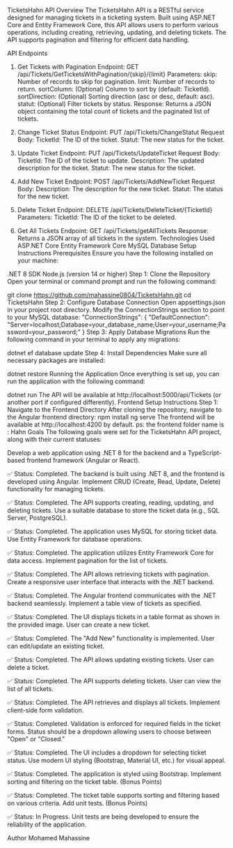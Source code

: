 TicketsHahn API
Overview
The TicketsHahn API is a RESTful service designed for managing tickets in a ticketing system. Built using ASP.NET Core and Entity Framework Core, this API allows users to perform various operations, including creating, retrieving, updating, and deleting tickets. The API supports pagination and filtering for efficient data handling.

API Endpoints
1. Get Tickets with Pagination
Endpoint: GET /api/Tickets/GetTicketsWithPagination/{skip}/{limit}
Parameters:
skip: Number of records to skip for pagination.
limit: Number of records to return.
sortColumn: (Optional) Column to sort by (default: TicketId).
sortDirection: (Optional) Sorting direction (asc or desc, default: asc).
statut: (Optional) Filter tickets by status.
Response: Returns a JSON object containing the total count of tickets and the paginated list of tickets.

2. Change Ticket Status
Endpoint: PUT /api/Tickets/ChangeStatut
Request Body:
TicketId: The ID of the ticket.
Statut: The new status for the ticket.
3. Update Ticket
Endpoint: PUT /api/Tickets/UpdateTicket
Request Body:
TicketId: The ID of the ticket to update.
Description: The updated description for the ticket.
Statut: The new status for the ticket.
4. Add New Ticket
Endpoint: POST /api/Tickets/AddNewTicket
Request Body:
Description: The description for the new ticket.
Statut: The status for the new ticket.
5. Delete Ticket
Endpoint: DELETE /api/Tickets/DeleteTicket/{TicketId}
Parameters:
TicketId: The ID of the ticket to be deleted.
6. Get All Tickets
Endpoint: GET /api/Tickets/getAllTickets
Response: Returns a JSON array of all tickets in the system.
Technologies Used
ASP.NET Core
Entity Framework Core
MySQL Database
Setup Instructions
Prerequisites
Ensure you have the following installed on your machine:

.NET 8 SDK
Node.js (version 14 or higher)
Step 1: Clone the Repository
Open your terminal or command prompt and run the following command:

git clone https://github.com/mahassine0804/TicketsHahn.git
cd TicketsHahn
Step 2: Configure Database Connection
Open appsettings.json in your project root directory.
Modify the ConnectionStrings section to point to your MySQL database:
"ConnectionStrings": { "DefaultConnection": "Server=localhost;Database=your_database_name;User=your_username;Password=your_password;" }
Step 3: Apply Database Migrations
Run the following command in your terminal to apply any migrations:

dotnet ef database update
Step 4: Install Dependencies
Make sure all necessary packages are installed:

dotnet restore
Running the Application
Once everything is set up, you can run the application with the following command:

dotnet run
The API will be available at http://localhost:5000/api/Tickets (or another port if configured differently).
Frontend Setup Instructions
Step 1: Navigate to the Frontend Directory
After cloning the repository, navigate to the Angular frontend directory:
npm install
ng serve
The frontend will be available at http://localhost:4200 by default.
ps: the frontend folder name is : Hahn
Goals
The following goals were set for the TicketsHahn API project, along with their current statuses:

Develop a web application using .NET 8 for the backend and a TypeScript-based frontend framework (Angular or React).

✅ Status: Completed. The backend is built using .NET 8, and the frontend is developed using Angular.
Implement CRUD (Create, Read, Update, Delete) functionality for managing tickets.

✅ Status: Completed. The API supports creating, reading, updating, and deleting tickets.
Use a suitable database to store the ticket data (e.g., SQL Server, PostgreSQL).

✅ Status: Completed. The application uses MySQL for storing ticket data.
Use Entity Framework for database operations.

✅ Status: Completed. The application utilizes Entity Framework Core for data access.
Implement pagination for the list of tickets.

✅ Status: Completed. The API allows retrieving tickets with pagination.
Create a responsive user interface that interacts with the .NET backend.

✅ Status: Completed. The Angular frontend communicates with the .NET backend seamlessly.
Implement a table view of tickets as specified.

✅ Status: Completed. The UI displays tickets in a table format as shown in the provided image.
User can create a new ticket.

✅ Status: Completed. The "Add New" functionality is implemented.
User can edit/update an existing ticket.

✅ Status: Completed. The API allows updating existing tickets.
User can delete a ticket.

✅ Status: Completed. The API supports deleting tickets.
User can view the list of all tickets.

✅ Status: Completed. The API retrieves and displays all tickets.
Implement client-side form validation.

✅ Status: Completed. Validation is enforced for required fields in the ticket forms.
Status should be a dropdown allowing users to choose between "Open" or "Closed."

✅ Status: Completed. The UI includes a dropdown for selecting ticket status.
Use modern UI styling (Bootstrap, Material UI, etc.) for visual appeal.

✅ Status: Completed. The application is styled using Bootstrap.
Implement sorting and filtering on the ticket table. (Bonus Points)

✅ Status: Completed. The ticket table supports sorting and filtering based on various criteria.
Add unit tests. (Bonus Points)

✅ Status: In Progress. Unit tests are being developed to ensure the reliability of the application.

Author
Mohamed Mahassine
